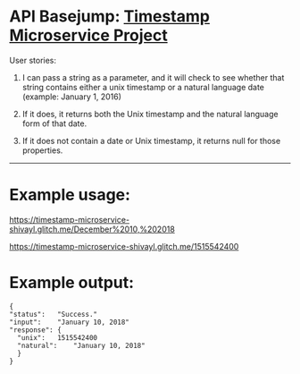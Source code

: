 API Basejump: [Timestamp Microservice Project](https://www.freecodecamp.org/challenges/timestamp-microservice)
=========================

User stories:

  1) I can pass a string as a parameter, and it will check to see whether that string contains either a unix timestamp or a natural language date (example: January 1, 2016)

  2) If it does, it returns both the Unix timestamp and the natural language form of that date.

  3) If it does not contain a date or Unix timestamp, it returns null for those properties.
  
---

Example usage:
==============
https://timestamp-microservice-shivayl.glitch.me/December%2010,%202018

https://timestamp-microservice-shivayl.glitch.me/1515542400

Example output:
==============

```
{
"status":	"Success."
"input":	"January 10, 2018"
"response":	{
  "unix":	1515542400
  "natural":	"January 10, 2018"
  }
}
```
